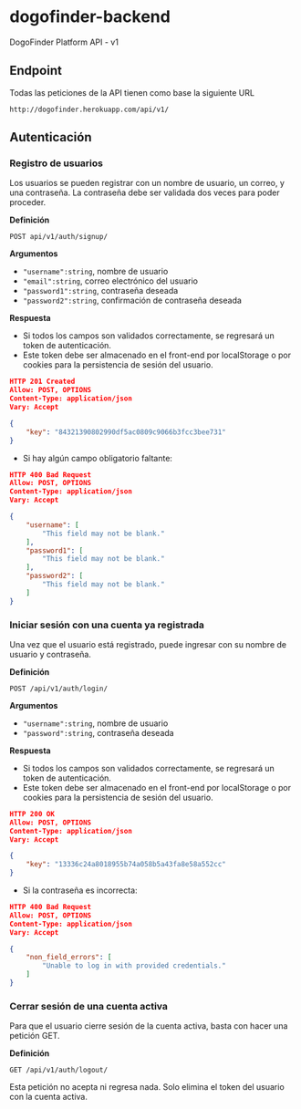 # dogofinder-backend
DogoFinder Platform API - v1

## Endpoint

Todas las peticiones de la API tienen como base la siguiente URL
```url
http://dogofinder.herokuapp.com/api/v1/
```

## Autenticación

### Registro de usuarios

Los usuarios se pueden registrar con un nombre de usuario, un correo, y una contraseña. La contraseña debe ser validada dos veces para poder proceder.

**Definición**

`POST api/v1/auth/signup/`

**Argumentos**
- `"username":string`, nombre de usuario
- `"email":string`, correo electrónico del usuario
- `"password1":string`, contraseña deseada
- `"password2":string`, confirmación de contraseña deseada

**Respuesta**
- Si todos los campos son validados correctamente, se regresará un token de autenticación. 
- Este token debe ser almacenado en el front-end por localStorage o por cookies para la persistencia de sesión del usuario.
```json
HTTP 201 Created
Allow: POST, OPTIONS
Content-Type: application/json
Vary: Accept

{
    "key": "84321390802990df5ac0809c9066b3fcc3bee731"
}
```

- Si hay algún campo obligatorio faltante:

```json
HTTP 400 Bad Request
Allow: POST, OPTIONS
Content-Type: application/json
Vary: Accept

{
    "username": [
        "This field may not be blank."
    ],
    "password1": [
        "This field may not be blank."
    ],
    "password2": [
        "This field may not be blank."
    ]
}
```

### Iniciar sesión con una cuenta ya registrada

Una vez que el usuario está registrado, puede ingresar con su nombre de usuario y contraseña.

**Definición**

`POST /api/v1/auth/login/`

**Argumentos**
- `"username":string`, nombre de usuario
- `"password":string`, contraseña deseada

**Respuesta**
- Si todos los campos son validados correctamente, se regresará un token de autenticación.
- Este token debe ser almacenado en el front-end por localStorage o por cookies para la persistencia de sesión del usuario.
```json
HTTP 200 OK
Allow: POST, OPTIONS
Content-Type: application/json
Vary: Accept

{
    "key": "13336c24a8018955b74a058b5a43fa8e58a552cc"
}
```

- Si la contraseña es incorrecta:

```json
HTTP 400 Bad Request
Allow: POST, OPTIONS
Content-Type: application/json
Vary: Accept

{
    "non_field_errors": [
        "Unable to log in with provided credentials."
    ]
}
```

### Cerrar sesión de una cuenta activa

Para que el usuario cierre sesión de la cuenta activa, basta con hacer una petición GET.

**Definición**

`GET /api/v1/auth/logout/`

Esta petición no acepta ni regresa nada. Solo elimina el token del usuario con la cuenta activa.
